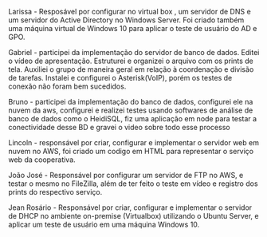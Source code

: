Larissa - Resposável por configurar no virtual box , um servidor de DNS e um servidor do Active Directory no Windows Server. Foi criado também uma máquina virtual de Windows 10 para aplicar o teste de usuário do AD e GPO.

Gabriel - participei da implementação do servidor de banco de dados. Editei o vídeo de apresentação. Estruturei e organizei o arquivo com os prints de tela. Auxiliei o grupo de maneira geral em relação à coordenação e divisão de tarefas. Instalei e configurei o Asterisk(VoIP), porém os testes de conexão não foram bem sucedidos.

Bruno - participei da implementação do banco de dados, configurei ele na nuvem da aws, configurei e realizei testes usando softwares de análise de banco de dados como o HeidiSQL, fiz uma aplicação em node para testar a conectividade desse BD e gravei o video sobre todo esse processo

Lincoln - responsável por criar, configurar e implementar o servidor web em nuvem no AWS, foi criado um codigo em HTML para representar o serviço web da cooperativa.

João José - Responsável por configurar um servidor de FTP no AWS, e testar o mesmo no FileZilla, além de ter feito o teste em vídeo e registro dos prints do respectivo serviço.

Jean Rosário - Responsável por criar, configurar e implementar o servidor de DHCP no ambiente on-premise (Virtualbox) utilizando o Ubuntu Server, e aplicar um teste de usuário em uma máquina Windows 10.
